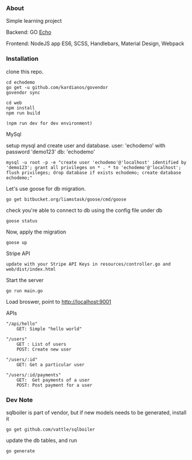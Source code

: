 ### About

Simple learning project 

Backend: GO [Echo](https://echo.labstack.com/)

Frontend: NodeJS app
ES6, SCSS, Handlebars, Material Design, Webpack

### Installation

clone this repo.

```
cd echodemo
go get -u github.com/kardianos/govendor
govendor sync
```

```
cd web
npm install
npm run build 

(npm run dev for dev environment)
```
MySql

setup mysql and create user and database.
user: 'echodemo' with password 'demo123'
db: 'echodemo'

```
mysql -u root -p -e "create user 'echodemo'@'localhost' identified by 'demo123'; grant all privileges on * . * to 'echodemo'@'localhost'; flush privileges; drop database if exists echodemo; create database echodemo;"
```
Let's use goose for db migration.
```
go get bitbucket.org/liamstask/goose/cmd/goose
```
check you're able to connect to db using the config file under db
```
goose status
```
Now, apply the migration
```
goose up
```

Stripe API

```
update with your Stripe API Keys in resources/controller.go and web/dist/index.html
```

Start the server
```
go run main.go
```

Load broswer, point to [http://localhost:9001](http://localhost:9001)


APIs
```
"/api/hello"
    GET: Simple "hello world"
		
"/users"
    GET : List of users
    POST: Create new user

"/users/:id"
    GET: Get a particular user

"/users/:id/payments"
    GET:  Get payments of a user
    POST: Post payment for a user
```

### Dev  Note
sqlboiler is part of vendor, but if new models needs to be generated, install it
```
go get github.com/vattle/sqlboiler
```
update the db tables, and run
```
go generate
```